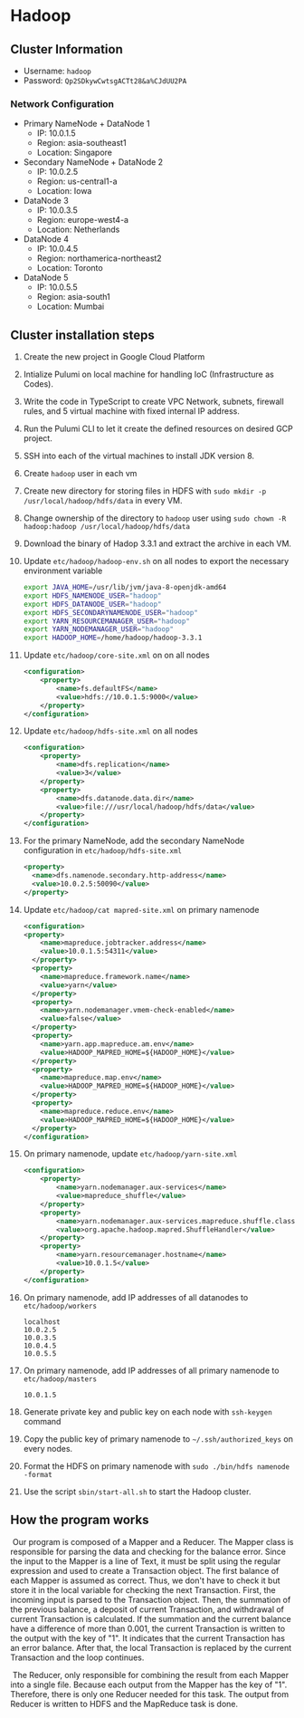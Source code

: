 # Hadoop

## Cluster Information

- Username: `hadoop`
- Password: `Qp2SDkywCwtsgACTt28&a%CJdUU2PA`

### Network Configuration

- Primary NameNode + DataNode 1
  - IP: 10.0.1.5
  - Region: asia-southeast1
  - Location: Singapore
- Secondary NameNode + DataNode 2
  - IP: 10.0.2.5
  - Region: us-central1-a
  - Location: Iowa
- DataNode 3
  - IP: 10.0.3.5
  - Region: europe-west4-a
  - Location: Netherlands
- DataNode 4
  - IP: 10.0.4.5
  - Region: northamerica-northeast2
  - Location: Toronto
- DataNode 5
  - IP: 10.0.5.5
  - Region: asia-south1
  - Location: Mumbai

## Cluster installation steps

1. Create the new project in Google Cloud Platform

2. Intialize Pulumi on local machine for handling IoC (Infrastructure as Codes).

3. Write the code in TypeScript to create VPC Network, subnets, firewall rules, and 5 virtual machine with fixed internal IP address.

4. Run the Pulumi CLI to let it create the defined resources on desired GCP project.

5. SSH into each of the virtual machines to install JDK version 8.

6. Create `hadoop` user in each vm

6. Create new directory for storing files in HDFS with `sudo mkdir -p /usr/local/hadoop/hdfs/data` in every VM.

6. Change ownership of the directory to `hadoop` user using `sudo chown -R hadoop:hadoop /usr/local/hadoop/hdfs/data`

7. Download the binary of Hadop 3.3.1 and extract the archive in each VM.

8. Update `etc/hadoop/hadoop-env.sh` on all nodes to export the necessary environment variable

   ```sh
   export JAVA_HOME=/usr/lib/jvm/java-8-openjdk-amd64
   export HDFS_NAMENODE_USER="hadoop"
   export HDFS_DATANODE_USER="hadoop"
   export HDFS_SECONDARYNAMENODE_USER="hadoop"
   export YARN_RESOURCEMANAGER_USER="hadoop"
   export YARN_NODEMANAGER_USER="hadoop"
   export HADOOP_HOME=/home/hadoop/hadoop-3.3.1
   ```

9. Update `etc/hadoop/core-site.xml` on on all nodes

   ```xml
   <configuration>
       <property>
           <name>fs.defaultFS</name>
           <value>hdfs://10.0.1.5:9000</value>
       </property>
   </configuration>
   ```

10. Update `etc/hadoop/hdfs-site.xml` on all nodes 

    ```xml
    <configuration>
        <property>
            <name>dfs.replication</name>
            <value>3</value>
        </property>
        <property>
            <name>dfs.datanode.data.dir</name>
            <value>file:///usr/local/hadoop/hdfs/data</value>
        </property>
    </configuration>
    ```

11. For the primary NameNode,  add the secondary NameNode configuration in `etc/hadoop/hdfs-site.xml`

    ```XML
    <property>
      <name>dfs.namenode.secondary.http-address</name>
      <value>10.0.2.5:50090</value>
    </property>
    ```

12. Update `etc/hadoop/cat mapred-site.xml` on primary namenode 

    ```xml
    <configuration>
    <property>
        <name>mapreduce.jobtracker.address</name>
        <value>10.0.1.5:54311</value>
      </property>
      <property>
        <name>mapreduce.framework.name</name>
        <value>yarn</value>
      </property>
      <property>
        <name>yarn.nodemanager.vmem-check-enabled</name>
        <value>false</value>
      </property>
      <property>
        <name>yarn.app.mapreduce.am.env</name>
        <value>HADOOP_MAPRED_HOME=${HADOOP_HOME}</value>
      </property>
      <property>
        <name>mapreduce.map.env</name>
        <value>HADOOP_MAPRED_HOME=${HADOOP_HOME}</value>
      </property>
      <property>
        <name>mapreduce.reduce.env</name>
        <value>HADOOP_MAPRED_HOME=${HADOOP_HOME}</value>
      </property>
    </configuration>
    ```

13. On primary namenode, update `etc/hadoop/yarn-site.xml`

    ```xml
    <configuration>
        <property>
            <name>yarn.nodemanager.aux-services</name>
            <value>mapreduce_shuffle</value>
        </property>
        <property>
            <name>yarn.nodemanager.aux-services.mapreduce.shuffle.class</name>
            <value>org.apache.hadoop.mapred.ShuffleHandler</value>
        </property>
        <property>
            <name>yarn.resourcemanager.hostname</name>
            <value>10.0.1.5</value>
        </property>
    </configuration>
    ```

14. On primary namenode, add IP addresses of all datanodes to `etc/hadoop/workers`

    ```
    localhost
    10.0.2.5
    10.0.3.5
    10.0.4.5
    10.0.5.5
    ```

15. On primary namenode, add IP addresses of all primary namenode to `etc/hadoop/masters`

    ```
    10.0.1.5
    ```

18. Generate private key and public key on each node with `ssh-keygen` command

19. Copy the public key of primary namenode to `~/.ssh/authorized_keys` on every nodes.

20. Format the HDFS on primary namenode with `sudo ./bin/hdfs namenode -format`

21. Use the script `sbin/start-all.sh` to start the Hadoop cluster.

## How the program works

​	Our program is composed of a Mapper and a Reducer. The Mapper class is responsible for parsing the data and checking for the balance error. Since the input to the Mapper is a line of Text, it must be split using the regular expression and used to create a Transaction object. The first balance of each Mapper is assumed as correct. Thus, we don't have to check it but store it in the local variable for checking the next Transaction. First, the incoming input is parsed to the Transaction object. Then, the summation of the previous balance, a deposit of current Transaction, and withdrawal of current Transaction is calculated. If the summation and the current balance have a difference of more than 0.001, the current Transaction is written to the output with the key of "1". It indicates that the current Transaction has an error balance. After that, the local Transaction is replaced by the current Transaction and the loop continues.

​	The Reducer, only responsible for combining the result from each Mapper into a single file. Because each output from the Mapper has the key of "1". Therefore, there is only one Reducer needed for this task. The output from Reducer is written to HDFS and the MapReduce task is done.

